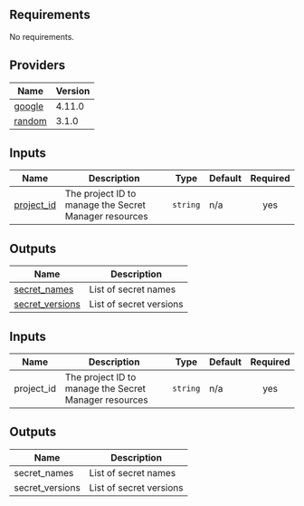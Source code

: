 ## Requirements

No requirements.

## Providers

| Name | Version |
|------|---------|
| <a name="provider_google"></a> [google](#provider\_google) | 4.11.0 |
| <a name="provider_random"></a> [random](#provider\_random) | 3.1.0 |

## Inputs

| Name | Description | Type | Default | Required |
|------|-------------|------|---------|:--------:|
| <a name="input_project_id"></a> [project\_id](#input\_project\_id) | The project ID to manage the Secret Manager resources | `string` | n/a | yes |

## Outputs

| Name | Description |
|------|-------------|
| <a name="output_secret_names"></a> [secret\_names](#output\_secret\_names) | List of secret names |
| <a name="output_secret_versions"></a> [secret\_versions](#output\_secret\_versions) | List of secret versions |

<!-- BEGINNING OF PRE-COMMIT-TERRAFORM DOCS HOOK -->
## Inputs

| Name | Description | Type | Default | Required |
|------|-------------|------|---------|:--------:|
| project\_id | The project ID to manage the Secret Manager resources | `string` | n/a | yes |

## Outputs

| Name | Description |
|------|-------------|
| secret\_names | List of secret names |
| secret\_versions | List of secret versions |

<!-- END OF PRE-COMMIT-TERRAFORM DOCS HOOK -->